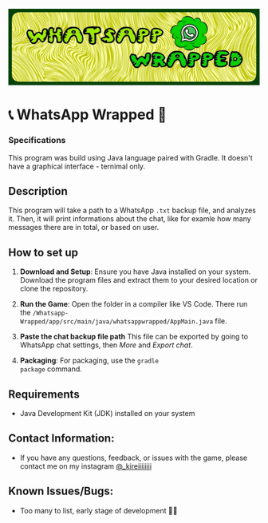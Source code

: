 ![project banner](https://github.com/kireiiiiiiii/Whatsapp-Wrapped/blob/main/resources/banner.png?raw=true)

# 📞 WhatsApp Wrapped 🎁

### Specifications
This program was build using Java language paired with Gradle. It doesn't have a graphical interface - ternimal only.

## Description
This program will take a path to a WhatsApp `.txt` backup file, and analyzes it. Then, it will print informations about the chat, like for examle how many messages there are in total, or based on user.

## How to set up
1. **Download and Setup**: Ensure you have Java installed on your system. Download the program files and extract them to your desired location or clone the repository.
   
2. **Run the Game**: Open the folder in a compiler like VS Code. There run the `/Whatsapp-Wrapped/app/src/main/java/whatsappwrapped/AppMain.java` file.
   
3. **Paste the chat backup file path** This file can be exported by going to WhatsApp chat settings, then *More* and *Export chat*.
   
4. **Packaging**: For packaging, use the <code>gradle package</code> command.

## Requirements
- Java Development Kit (JDK) installed on your system

## Contact Information:
- If you have any questions, feedback, or issues with the game, please contact me on my instagram [@_kireiiiiiiii](https://www.instagram.com/_kireiiiiiiii)

## Known Issues/Bugs:
- Too many to list, early stage of development 🤷‍♂️
